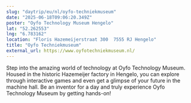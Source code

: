 ```yaml
---
slug: "daytrip/eu/nl/oyfo-techniekmuseum"
date: "2025-06-18T09:06:20.349Z"
poster: "Oyfo Technology Museum Hengelo"
lat: "52.262553"
lng: "6.783162"
location: "Floris Hazemeijerstraat 300  7555 RJ Hengelo"
title: "Oyfo Techniekmuseum"
external_url: https://www.oyfotechniekmuseum.nl/
---
```

Step into the amazing world of technology at Oyfo Technology Museum. Housed in the historic Hazemeijer factory in Hengelo, you can explore through interactive games and even get a glimpse of your future in the machine hall. Be an inventor for a day and truly experience Oyfo Technology Museum by getting hands-on!